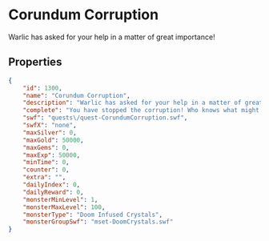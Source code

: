 # Corundum Corruption

Warlic has asked for your help in a matter of great importance!

## Properties

```json
{
    "id": 1300,
    "name": "Corundum Corruption",
    "description": "Warlic has asked for your help in a matter of great importance!",
    "complete": "You have stopped the corruption! Who knows what might have happened if you had not stopped it.",
    "swf": "quests\/quest-CorundumCorruption.swf",
    "swfX": "none",
    "maxSilver": 0,
    "maxGold": 50000,
    "maxGems": 0,
    "maxExp": 50000,
    "minTime": 0,
    "counter": 0,
    "extra": "",
    "dailyIndex": 0,
    "dailyReward": 0,
    "monsterMinLevel": 1,
    "monsterMaxLevel": 100,
    "monsterType": "Doom Infused Crystals",
    "monsterGroupSwf": "mset-DoomCrystals.swf"
}
```


